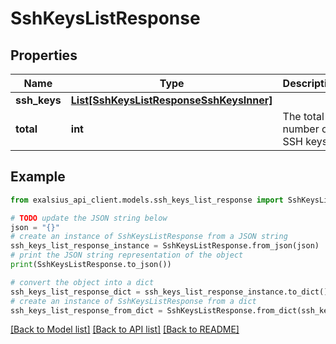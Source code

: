 # SshKeysListResponse


## Properties

Name | Type | Description | Notes
------------ | ------------- | ------------- | -------------
**ssh_keys** | [**List[SshKeysListResponseSshKeysInner]**](SshKeysListResponseSshKeysInner.md) |  | 
**total** | **int** | The total number of SSH keys | 

## Example

```python
from exalsius_api_client.models.ssh_keys_list_response import SshKeysListResponse

# TODO update the JSON string below
json = "{}"
# create an instance of SshKeysListResponse from a JSON string
ssh_keys_list_response_instance = SshKeysListResponse.from_json(json)
# print the JSON string representation of the object
print(SshKeysListResponse.to_json())

# convert the object into a dict
ssh_keys_list_response_dict = ssh_keys_list_response_instance.to_dict()
# create an instance of SshKeysListResponse from a dict
ssh_keys_list_response_from_dict = SshKeysListResponse.from_dict(ssh_keys_list_response_dict)
```
[[Back to Model list]](../README.md#documentation-for-models) [[Back to API list]](../README.md#documentation-for-api-endpoints) [[Back to README]](../README.md)


